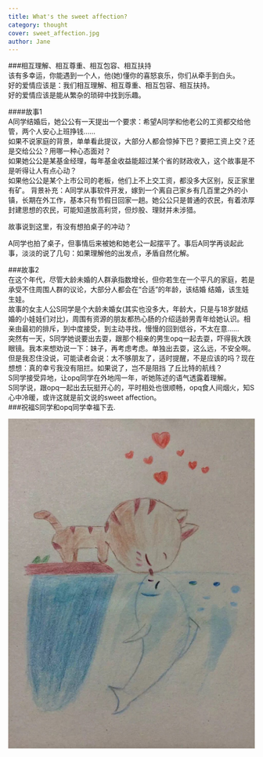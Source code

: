 ```yaml
---
title: What's the sweet affection?   
category: thought
cover: sweet_affection.jpg
author: Jane
---
```


###相互理解、相互尊重、相互包容、相互扶持    
该有多幸运，你能遇到一个人，他(她)懂你的喜怒哀乐，你们从牵手到白头。    
好的爱情应该是：我们相互理解、相互尊重、相互包容、相互扶持。     
好的爱情应该是能从繁杂的琐碎中找到乐趣。

####故事1   
A同学结婚后，她公公有一天提出一个要求：希望A同学和他老公的工资都交给他管，两个人安心上班挣钱……        
如果不说家庭的背景，单单看此提议，大部分人都会惊掉下巴？要把工资上交？还是交给公公？用哪一种心态面对？    
如果她公公是某基金经理，每年基金收益能超过某个省的财政收入，这个故事是不是听得让人有点心动？    
如果他公公是某个上市公司的老板，他们上不上交工资，都没多大区别，反正家里有矿。
背景补充：A同学从事软件开发，嫁到一个离自己家乡有几百里之外的小镇，长期在外工作，基本只有节假日回家一趟。她公公只是普通的农民，有着浓厚封建思想的农民，可能知道放高利贷，但炒股、理财并未涉猎。

故事说到这里，有没有想拍桌子的冲动？   
  
A同学也拍了桌子，但事情后来被她和她老公一起摆平了。事后A同学再谈起此事，淡淡的说了几句：如果理解他的出发点，矛盾自然化解。
    
    
###故事2   
在这个年代，尽管大龄未婚的人群承指数增长，但你若生在一个平凡的家庭，若是承受不住周围人群的议论，大部分人都会在“合适”的年龄，该结婚
结婚，该生娃生娃。        
故事的女主人公S同学是个大龄未婚女(其实也没多大，年龄大，只是与18岁就结婚的小娃娃们对比)，周围有资源的朋友都热心肠的介绍适龄男青年给她认识。相亲由最初的排斥，到中度接受，到主动寻找，慢慢的回到低谷，不太在意……       
突然有一天，S同学她说要出去耍，跟那个相亲的男生opq一起去耍，吓得我大跌眼镜。我本来想劝说一下：妹子，再考虑考虑。单独出去耍，这么远，不安全啊。但是我忍住没说，可能读者会说：太不够朋友了，适时提醒，不是应该的吗？现在想想：真的幸亏我没有阻拦。如果说了，岂不是阻挡
了丘比特的航线？      
S同学接受异地，让opq同学在外地闯一年，听她陈述的语气透露着理解。   
S同学说，跟opq一起出去玩挺开心的，平时相处也很顺畅，opq食人间烟火，知S心中冷暖，或许这就是前文说的sweet affection。    
###祝福S同学和opq同学幸福下去.    


   

![unsplash.com](./sweet_affection.jpg)
